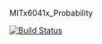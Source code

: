 MITx6041x_Probability

[![Build Status](https://travis-ci.org/umeshraj/MITx_6.041x_Prob_Intro.svg?branch=master)](https://travis-ci.org/umeshraj/MITx_6.041x_Prob_Intro)
